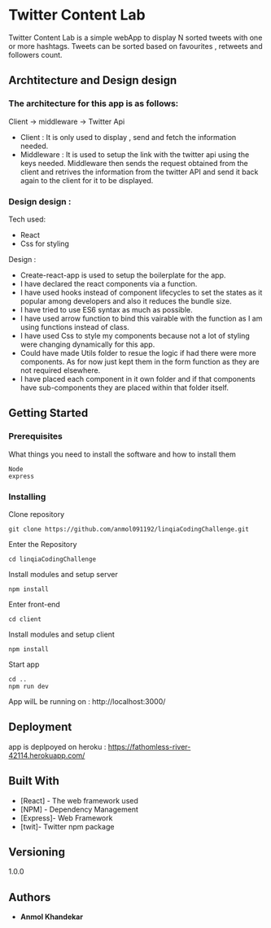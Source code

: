 # Twitter Content Lab

Twitter Content Lab is a simple webApp to display N sorted tweets with one or more hashtags. Tweets can be sorted based on favourites , retweets and followers count.

## Archtitecture and Design design

### The architecture for this app is as follows:

Client -> middleware -> Twitter Api

- Client     : It is only used to display , send and fetch the information needed.
- Middleware : It is used to setup the link with the twitter api using the keys needed. Middleware then sends the request obtained from the client and retrives the information from the twitter API and send it back again to the client for it to be displayed.

### Design design : 

Tech used:

- React
- Css for styling

Design :

- Create-react-app is used to setup the boilerplate for the app.
- I have declared the react components via a function.
- I have used hooks instead of component lifecycles to set the states as it popular among developers and also it reduces the bundle size.
- I have tried to use ES6 syntax as much as possible.
- I have used arrow function to bind this vairable with the function as I am using functions instead of class.
- I have used Css to style my components because not a lot of styling were changing dynamically for this app.
- Could have made Utils folder to resue the logic if had there were more components. As for now just kept them in the form function as they are not required elsewhere.
- I have placed each component in it own folder and if that components have sub-components they are placed within that folder itself.




## Getting Started


### Prerequisites

What things you need to install the software and how to install them

```
Node
express
```

### Installing


Clone repository

```
git clone https://github.com/anmol091192/linqiaCodingChallenge.git
```

Enter the Repository

```
cd linqiaCodingChallenge
```

Install modules and setup server

```
npm install
```

Enter front-end

```
cd client
```

Install modules and setup client

```
npm install
```

Start app

```
cd ..
npm run dev
```

App wilL be running on : http://localhost:3000/

## Deployment

app is deplpoyed on heroku : https://fathomless-river-42114.herokuapp.com/

## Built With

* [React] - The web framework used
* [NPM] - Dependency Management
* [Express]- Web Framework
* [twit]- Twitter npm package


## Versioning

1.0.0

## Authors

* **Anmol Khandekar**

